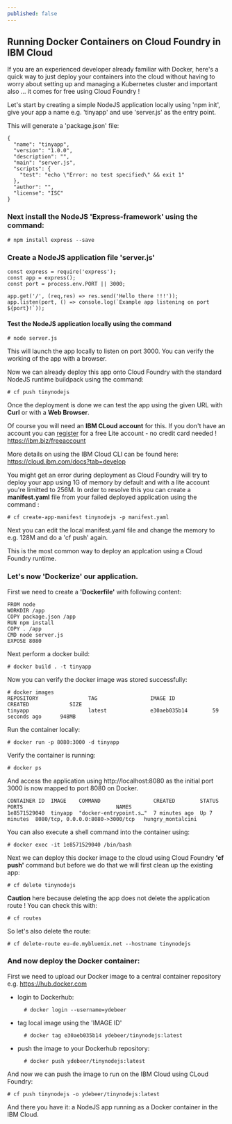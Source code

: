 ```yaml
---
published: false
---
```

## Running Docker Containers on Cloud Foundry in IBM Cloud

If you are an experienced developer already familiar with Docker, here's a quick way to just deploy your containers into the cloud without having to worry about setting up and managing a Kubernetes cluster and important also ... it comes for free using Cloud Foundry !

Let's start by creating a simple NodeJS application locally using 'npm init', give your app a name e.g. 'tinyapp' and use 'server.js' as the entry point. 

This will generate a 'package.json' file:

    {
	  "name": "tinyapp",
	  "version": "1.0.0",
	  "description": "",
	  "main": "server.js",
	  "scripts": {
	    "test": "echo \"Error: no test specified\" && exit 1"
	  },
	  "author": "",
	  "license": "ISC"
    }

### Next install the NodeJS 'Express-framework' using the command: 
    
	# npm install express --save

### Create a NodeJS application file 'server.js'

	const express = require('express');
	const app = express();
	const port = process.env.PORT || 3000;
	
	app.get('/', (req,res) => res.send('Hello there !!!'));
	app.listen(port, () => console.log(`Example app listening on port ${port}!`));

#### Test the NodeJS application locally using the command 
	
	# node server.js
	
This will launch the app locally to listen on port 3000. You can verify the working of the app with a  browser.

Now we can already deploy this app onto Cloud Foundry with the standard NodeJS runtime buildpack using the command:
	
	# cf push tinynodejs
	
Once the deployment is done we can test the app using the given URL with **Curl** or with a **Web Browser**.

Of course you will need an **IBM CLoud account** for this. 
If you don't have an account you can [register](https://ibm.biz/freeaccount) for a free Lite account - no credit card needed ! <https://ibm.biz/freeaccount>

More details on using the IBM Cloud CLI can be found here: <https://cloud.ibm.com/docs?tab=develop>

You might get an error during deployment as Cloud Foundry will try to deploy your app using 1G of memory by default and with a lite account you're limitted to 256M. In order to resolve this you can create a **manifest.yaml** file from your failed deployed application using the command : 

	# cf create-app-manifest tinynodejs -p manifest.yaml

Next you can edit the local manifest.yaml file and change the memory to e.g. 128M and do a 'cf push' again.

This is the most common way to deploy an applcation using a Cloud Foundry runtime.

### Let's now **'Dockerize'** our application.

First we need to create a **'Dockerfile'** with following content:

	FROM node
	WORKDIR /app
	COPY package.json /app
	RUN npm install
	COPY . /app
	CMD node server.js
	EXPOSE 8080

Next perform a docker build:

	# docker build . -t tinyapp

Now you can verify the docker image was stored successfully:

	# docker images
	REPOSITORY                TAG                 IMAGE ID            CREATED             SIZE
	tinyapp                   latest              e30aeb035b14        59 seconds ago      948MB

Run the container locally: 

	# docker run -p 8080:3000 -d tinyapp
	
Verify the container is running:

	# docker ps
	
And access the application using http://localhost:8080 as the initial port 3000 is now mapped to port 8080 on Docker.

	CONTAINER ID  IMAGE    COMMAND                 CREATED        STATUS        PORTS                              NAMES
	1e8571529040  tinyapp  "docker-entrypoint.s…"  7 minutes ago  Up 7 minutes  8080/tcp, 0.0.0.0:8080->3000/tcp   hungry_montalcini

You can also execute a shell command into the container using: 

	# docker exec -it 1e8571529040 /bin/bash

Next we can deploy this docker image to the cloud using Cloud Foundry **'cf push'** command but
before we do that we will first clean up the existing app:

	# cf delete tinynodejs
	
**Caution** here because deleting the app does not delete the application route ! 
You can check this with:

	# cf routes
	
So let's also delete the route: 

	# cf delete-route eu-de.mybluemix.net --hostname tinynodejs

### And now deploy the Docker container:

First we need to upload our Docker image to a central container repository e.g. <https://hub.docker.com>

- login to Dockerhub:

		# docker login --username=ydebeer
	
- tag local image using the 'IMAGE ID'

		# docker tag e30aeb035b14 ydebeer/tinynodejs:latest

- push the image to your Dockerhub repository:

		# docker push ydebeer/tinynodejs:latest

And now we can push the image to run on the IBM Cloud using CLoud Foundry:

	# cf push tinynodejs -o ydebeer/tinynodejs:latest

And there you have it: a NodeJS app running as a Docker container in the IBM Cloud.

